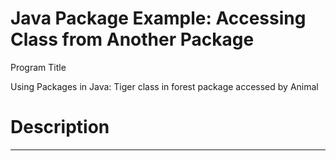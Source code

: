 # Java Package Example: Accessing Class from Another Package

Program Title

Using Packages in Java: Tiger class in forest package accessed by Animal



# Description
-------------